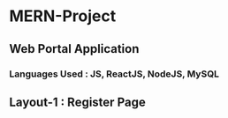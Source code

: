 # MERN-Project
## Web Portal Application
### Languages Used : JS, ReactJS, NodeJS, MySQL

## Layout-1 : Register Page
### 
